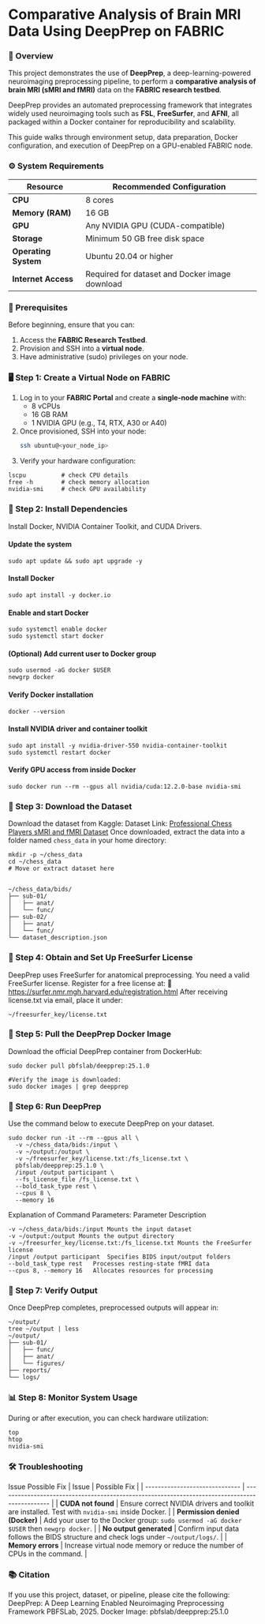 # Comparative Analysis of Brain MRI Data Using DeepPrep on FABRIC


### 📘 Overview

This project demonstrates the use of **DeepPrep**, a deep-learning-powered neuroimaging preprocessing pipeline, to perform a **comparative analysis of brain MRI (sMRI and fMRI)** data on the **FABRIC research testbed**.  

DeepPrep provides an automated preprocessing framework that integrates widely used neuroimaging tools such as **FSL**, **FreeSurfer**, and **AFNI**, all packaged within a Docker container for reproducibility and scalability.

This guide walks through environment setup, data preparation, Docker configuration, and execution of DeepPrep on a GPU-enabled FABRIC node.


### ⚙️ System Requirements

| Resource | Recommended Configuration |
|-----------|----------------------------|
| **CPU** | 8 cores |
| **Memory (RAM)** | 16 GB |
| **GPU** | Any NVIDIA GPU (CUDA-compatible) |
| **Storage** | Minimum 50 GB free disk space |
| **Operating System** | Ubuntu 20.04 or higher |
| **Internet Access** | Required for dataset and Docker image download |


### 🧩 Prerequisites

Before beginning, ensure that you can:

1. Access the **FABRIC Research Testbed**.
2. Provision and SSH into a **virtual node**.
3. Have administrative (sudo) privileges on your node.


### 🖥️ Step 1: Create a Virtual Node on FABRIC

1. Log in to your **FABRIC Portal** and create a **single-node machine** with:
   - 8 vCPUs  
   - 16 GB RAM  
   - 1 NVIDIA GPU (e.g., T4, RTX, A30 or A40)
2. Once provisioned, SSH into your node:
   ```bash
   ssh ubuntu@<your_node_ip>
3. Verify your hardware configuration:
 ```  
lscpu          # check CPU details
free -h        # check memory allocation
nvidia-smi     # check GPU availability
```

### 🧱 Step 2: Install Dependencies
Install Docker, NVIDIA Container Toolkit, and CUDA Drivers.

#### Update the system
```
sudo apt update && sudo apt upgrade -y
```
#### Install Docker
```
sudo apt install -y docker.io
```

#### Enable and start Docker
```
sudo systemctl enable docker
sudo systemctl start docker
```

#### (Optional) Add current user to Docker group
```
sudo usermod -aG docker $USER
newgrp docker
```
#### Verify Docker installation
```
docker --version
```
#### Install NVIDIA driver and container toolkit
```
sudo apt install -y nvidia-driver-550 nvidia-container-toolkit
sudo systemctl restart docker
```

#### Verify GPU access from inside Docker
```
sudo docker run --rm --gpus all nvidia/cuda:12.2.0-base nvidia-smi
```

### 🧠 Step 3: Download the Dataset
Download the dataset from Kaggle:
Dataset Link: [Professional Chess Players sMRI and fMRI Dataset](https://www.kaggle.com/datasets/ajay2529kumar/professional-chess-players-smri-and-fmri-dataset) Once downloaded, extract the data into a folder named `chess_data` in your home directory:

```
mkdir -p ~/chess_data
cd ~/chess_data
# Move or extract dataset here


~/chess_data/bids/
├── sub-01/
│   ├── anat/
│   └── func/
├── sub-02/
│   ├── anat/
│   └── func/
└── dataset_description.json
```

### 🧾 Step 4: Obtain and Set Up FreeSurfer License
DeepPrep uses FreeSurfer for anatomical preprocessing.
You need a valid FreeSurfer license.
Register for a free license at: 🔗 https://surfer.nmr.mgh.harvard.edu/registration.html
After receiving license.txt via email, place it under:

```
~/freesurfer_key/license.txt
```

### 🐋 Step 5: Pull the DeepPrep Docker Image
Download the official DeepPrep container from DockerHub:
```
sudo docker pull pbfslab/deepprep:25.1.0

#Verify the image is downloaded:
sudo docker images | grep deepprep
```

### 🚀 Step 6: Run DeepPrep
Use the command below to execute DeepPrep on your dataset.
```
sudo docker run -it --rm --gpus all \
  -v ~/chess_data/bids:/input \
  -v ~/output:/output \
  -v ~/freesurfer_key/license.txt:/fs_license.txt \
  pbfslab/deepprep:25.1.0 \
  /input /output participant \
  --fs_license_file /fs_license.txt \
  --bold_task_type rest \
  --cpus 8 \
  --memory 16
```

Explanation of Command Parameters:
Parameter	Description
```--gpus all	Enables GPU acceleration inside Docker
-v ~/chess_data/bids:/input	Mounts the input dataset
-v ~/output:/output	Mounts the output directory
-v ~/freesurfer_key/license.txt:/fs_license.txt	Mounts the FreeSurfer license
/input /output participant	Specifies BIDS input/output folders
--bold_task_type rest	Processes resting-state fMRI data
--cpus 8, --memory 16	Allocates resources for processing
```

### 📂 Step 7: Verify Output
Once DeepPrep completes, preprocessed outputs will appear in:
```
~/output/
tree ~/output | less
~/output/
├── sub-01/
│   ├── func/
│   ├── anat/
│   └── figures/
├── reports/
└── logs/
```

### 📊 Step 8: Monitor System Usage
During or after execution, you can check hardware utilization:
```
top
htop
nvidia-smi
```

### 🛠️ Troubleshooting
Issue	Possible Fix
| Issue                          | Possible Fix                                                                                   |
| ------------------------------ | ---------------------------------------------------------------------------------------------- |
| **CUDA not found**             | Ensure correct NVIDIA drivers and toolkit are installed. Test with `nvidia-smi` inside Docker. |
| **Permission denied (Docker)** | Add your user to the Docker group: `sudo usermod -aG docker $USER` then `newgrp docker`.       |
| **No output generated**        | Confirm input data follows the BIDS structure and check logs under `~/output/logs/`.           |
| **Memory errors**              | Increase virtual node memory or reduce the number of CPUs in the command.                      |


### 📚 Citation  
If you use this project, dataset, or pipeline, please cite the following:
DeepPrep: A Deep Learning Enabled Neuroimaging Preprocessing Framework PBFSLab, 2025.
Docker Image: pbfslab/deepprep:25.1.0
